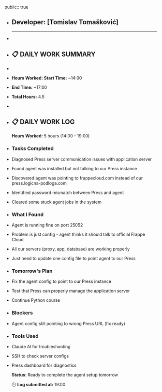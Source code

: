 public:: true

- ## Developer: [Tomislav Tomašković]
  
  ---
-
- ## **📋 DAILY WORK SUMMARY**
-
- **Hours Worked:**
  **Start Time:** ~14:00
- **End Time:** ~17:00
- **Total Hours:** 4.5
-
- ## **📋 DAILY WORK LOG**
  
  **Hours Worked:** 5 hours (14:00 - 19:00)
- ### **Tasks Completed**
- Diagnosed Press server communication issues with application server
- Found agent was installed but not talking to our Press instance
- Discovered agent was pointing to frappecloud.com instead of our press.logicna-podloga.com
- Identified password mismatch between Press and agent
- Cleared some stuck agent jobs in the system
- ### **What I Found**
- Agent is running fine on port 25052
- Problem is just config - agent thinks it should talk to official Frappe Cloud
- All our servers (proxy, app, database) are working properly
- Just need to update one config file to point agent to our Press
- ### **Tomorrow's Plan**
- Fix the agent config to point to our Press instance
- Test that Press can properly manage the application server
- Continue Python course
- ### **Blockers**
- Agent config still pointing to wrong Press URL (fix ready)
- ### **Tools Used**
- Claude AI for troubleshooting
- SSH to check server configs
- Press dashboard for diagnostics
  
  **Status:** Ready to complete the agent setup tomorrow
  
  🕓 **Log submitted at:** 19:00